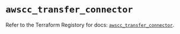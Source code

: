 # `awscc_transfer_connector`

Refer to the Terraform Registory for docs: [`awscc_transfer_connector`](https://registry.terraform.io/providers/hashicorp/awscc/0.70.0/docs/resources/transfer_connector).
